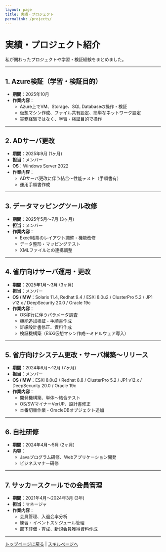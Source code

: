```yaml
---
layout: page
title: 実績・プロジェクト
permalink: /projects/
---
```


# 実績・プロジェクト紹介

私が関わったプロジェクトや学習・検証経験をまとめました。

---

## 1. Azure検証（学習・検証目的）
- **期間**：2025年10月
- **作業内容**：
  - Azure上でVM、Storage、SQL Databaseの操作・検証
  - 仮想マシン作成、ファイル共有設定、簡単なネットワーク設定
  - 実務経験ではなく、学習・検証目的で操作

---

## 2. ADサーバ更改
- **期間**：2025年9月 (1ヶ月)
- **担当**：メンバー
- **OS**：Windows Server 2022
- **作業内容**：
  - ADサーバ更改に伴う結合～性能テスト（手順書有）
  - 運用手順書作成

---

## 3. データマッピングツール改修
- **期間**：2025年5月～7月 (3ヶ月)
- **担当**：メンバー
- **作業内容**：
  - Excel帳票のレイアウト調整・機能改修
  - データ整形・マッピングテスト
  - XMLファイルとの連携調整

---

## 4. 省庁向けサーバ運用・更改
- **期間**：2025年1月～3月 (3ヶ月)
- **担当**：メンバー
- **OS / MW**：Solaris 11.4, Redhat 9.4 / ESXi 8.0u2 / ClusterPro 5.2 / JP1 v12.x / DeepSecurity 20.0 / Oracle 19c
- **作業内容**：
  - OS移行に伴うパラメータ調査
  - 機能追加検証・手順書作成
  - 詳細設計書修正、資料作成
  - 検証機構築（ESXi仮想マシン作成～ミドルウェア導入）

---

## 5. 省庁向けシステム更改・サーバ構築～リリース
- **期間**：2024年6月～12月 (7ヶ月)
- **担当**：メンバー
- **OS / MW**：ESXi 8.0u2 / Redhat 8.8 / ClusterPro 5.2 / JP1 v12.x / DeepSecurity 20.0 / Oracle 19c
- **作業内容**：
  - 開発機構築、単体～結合テスト
  - OS/SWマイナーVerUP、設計書修正
  - 本番切替作業・OracleDBオブジェクト追加

---

## 6. 自社研修
- **期間**：2024年4月～5月 (2ヶ月)
- **内容**：
  - Javaプログラム研修、Webアプリケーション開発
  - ビジネスマナー研修

---

## 7. サッカースクールでの会員管理
- **期間**：2021年4月～2024年3月 (3年)
- **担当**：マネージャ
- **作業内容**：
  - 会員管理、入退会率分析
  - 練習・イベントスケジュール管理
  - 部下評価・育成、新規会員獲得資料作成

---

[トップページに戻る](./) | [スキルページへ](./skills/)

